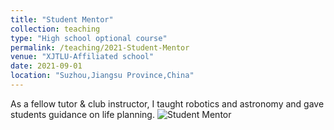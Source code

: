 ```yaml
---
title: "Student Mentor"
collection: teaching
type: "High school optional course"
permalink: /teaching/2021-Student-Mentor
venue: "XJTLU-Affiliated school"
date: 2021-09-01
location: "Suzhou,Jiangsu Province,China"
---
```


As a fellow tutor & club instructor, I taught robotics and astronomy and gave students guidance on life planning.
![Student Mentor](https://user-images.githubusercontent.com/98693538/152960220-204fcd2c-8297-4355-b97c-3a139caf9a4d.jpg)
